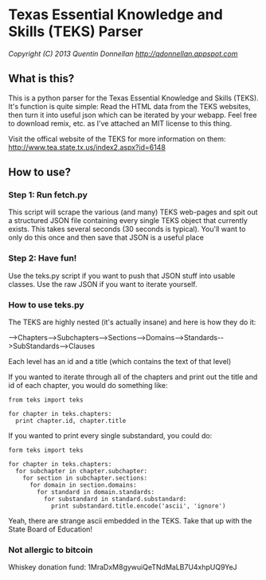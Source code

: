 # Texas Essential Knowledge and Skills (TEKS) Parser
*Copyright (C) 2013 Quentin Donnellan*
*http://qdonnellan.appspot.com*

## What is this?
This is a python parser for the Texas Essential Knowledge and Skills (TEKS). It's function is quite simple: Read the HTML data from the TEKS websites, then turn it into useful json which can be iterated by your webapp. Feel free to download remix, etc. as I've attached an MIT license to this thing.

Visit the offical website of the TEKS for more information on them: http://www.tea.state.tx.us/index2.aspx?id=6148


## How to use?

### Step 1: Run fetch.py
This script will scrape the various (and many) TEKS web-pages and spit out a structured JSON file containing every single TEKS object that currently exists. This takes several seconds (30 seconds is typical). You'll want to only do this once and then save that JSON is a useful place

### Step 2: Have fun!
Use the teks.py script if you want to push that JSON stuff into usable classes. Use the raw JSON if you want to iterate yourself.

### How to use teks.py
The TEKS are highly nested (it's actually insane) and here is how they do it:

-->Chapters-->Subchapters-->Sections-->Domains-->Standards-->SubStandards-->Clauses

Each level has an id and a title (which contains the text of that level)

If you wanted to iterate through all of the chapters and print out the title and id of each chapter, you would do something like:

    from teks import teks

    for chapter in teks.chapters:
      print chapter.id, chapter.title

If you wanted to print every single substandard, you could do:

    form teks import teks

    for chapter in teks.chapters:
      for subchapter in chapter.subchapter:
        for section in subchapter.sections:
          for domain in section.domains:
            for standard in domain.standards:
              for substandard in standard.substandard:
                print substandard.title.encode('ascii', 'ignore')

Yeah, there are strange ascii embedded in the TEKS. Take that up with the State Board of Education!


### Not allergic to bitcoin
Whiskey donation fund: 1MraDxM8gywuiQeTNdMaLB7U4xhpUQ9YeJ